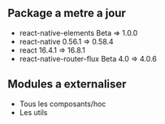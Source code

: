 ## Package a metre a jour

- react-native-elements         Beta        => 1.0.0
- react-native                          0.56.1  => 0.58.4
- react                                     16.4.1  => 16.8.1
- react-native-router-flux  Beta 4.0  => 4.0.6

## Modules a externaliser

- Tous les composants/hoc
- Les utils
